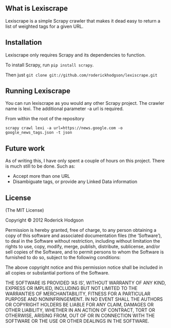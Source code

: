 ## What is Lexiscrape

Lexiscrape is a simple Scrapy crawler that makes it dead easy to return a list of weighted tags for a given URL.

## Installation

Lexiscrape only requires Scrapy and its dependencies to function.

To install Scrapy, run ```pip install scrapy```.

Then just ```git clone git://github.com/roderickhodgson/lexiscrape.git```

## Running Lexiscrape

You can run lexiscrape as you would any other Scrapy project. The crawler name is lexi. The additional parameter -a url is required. 

From within the root of the repository

```
scrapy crawl lexi -a url=https://news.google.com -o google_news_tags.json -t json
```

## Future work

As of writing this, I have only spent a couple of hours on this project. There is much still to be done. Such as:

* Accept more than one URL
* Disambiguate tags, or provide any Linked Data information

## License
(The MIT License)

Copyright © 2012 Roderick Hodgson

Permission is hereby granted, free of charge, to any person obtaining a copy of this software and associated documentation files (the ‘Software’), to deal in the Software without restriction, including without limitation the rights to use, copy, modify, merge, publish, distribute, sublicense, and/or sell copies of the Software, and to permit persons to whom the Software is furnished to do so, subject to the following conditions:

The above copyright notice and this permission notice shall be included in all copies or substantial portions of the Software.

THE SOFTWARE IS PROVIDED ‘AS IS’, WITHOUT WARRANTY OF ANY KIND, EXPRESS OR IMPLIED, INCLUDING BUT NOT LIMITED TO THE WARRANTIES OF MERCHANTABILITY, FITNESS FOR A PARTICULAR PURPOSE AND NONINFRINGEMENT. IN NO EVENT SHALL THE AUTHORS OR COPYRIGHT HOLDERS BE LIABLE FOR ANY CLAIM, DAMAGES OR OTHER LIABILITY, WHETHER IN AN ACTION OF CONTRACT, TORT OR OTHERWISE, ARISING FROM, OUT OF OR IN CONNECTION WITH THE SOFTWARE OR THE USE OR OTHER DEALINGS IN THE SOFTWARE.

